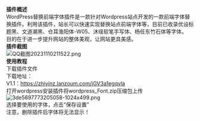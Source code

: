 <p><strong>插件概述</strong><br>WordPress替换前端字体插件是一款针对Wordpress站点开发的一款前端字体替换插件。利用该插件，站长可以快速实现替换站点前端字体等，目前已收录优设标题黑、文道潮黑、仓耳渔阳体-W05、沐瑶软笔手写体、杨任东竹石体等字体。<br>目的在于进一步提升网站的整体美观，让网站更具美感。<br><strong>插件截图</strong><br><img src="https://blog.itzhiyin.com/usr/uploads/2023/11/1968827283.png" alt="QQ截图20231110211522.png"><br><strong>使用教程</strong><br>下载插件文件<br>下载地址：<br>V1.1：<a href="https://zhiyinz.lanzoum.com/iGV3a1egqvla">https://zhiyinz.lanzoum.com/iGV3a1egqvla</a><br>打开wordpress安装插件将wordpress_Font.zip压缩包上传<br><img src="https://blog.itzhiyin.com/usr/uploads/2023/11/19690470.png" alt="3de5697773205058-1024x499.png"><br>选择要使用的字体，点击“保存设置”<br>注意，删除插件后字体将无法显示！</p>
